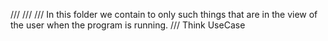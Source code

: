 ﻿/// 
///
/// In this folder we contain to only such things that are in the view of the user when the program is running.
/// Think UseCase